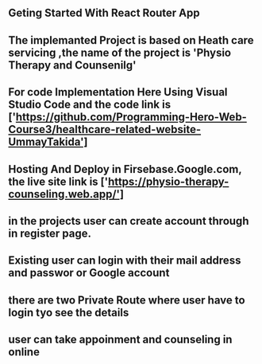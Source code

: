 ## Geting Started With React Router App 

## The implemanted Project is based on Heath care servicing ,the name of the project is 'Physio Therapy and Counsenilg'

## For code Implementation Here Using Visual Studio Code and the code link is ['https://github.com/Programming-Hero-Web-Course3/healthcare-related-website-UmmayTakida']

## Hosting And Deploy in Firsebase.Google.com, the live site link is ['https://physio-therapy-counseling.web.app/']

## in the projects  user can create account through in register page.
  ## Existing user can login with their  mail address and passwor or Google account
  ## there are two Private Route where user have to login tyo see the details

  ## user can take appoinment and counseling in online 


